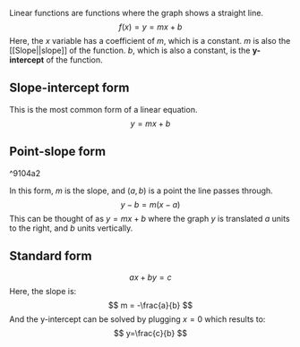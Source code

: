 Linear functions are functions where the graph shows a straight line.
$$f(x)=y = mx+b$$
Here, the $x$ variable has a coefficient of $m$, which is a constant. $m$ is also the [[Slope||slope]] of the function. $b$, which is also a constant, is the **y-intercept** of the function.
## Slope-intercept form
This is the most common form of a linear equation.
$$
y=mx+b 
$$
## Point-slope form

^9104a2

In this form, $m$ is the slope, and $(a, b)$ is a point the line passes through.
$$ y-b=m(x-a) $$
This can be thought of as $y=mx+b$ where the graph $y$ is translated $a$ units to the right, and $b$ units vertically.
## Standard form
$$ax+by=c$$
Here, the slope is:
$$
m = -\frac{a}{b}
$$
And the y-intercept can be solved by plugging $x=0$ which results to:
$$
y=\frac{c}{b}
$$